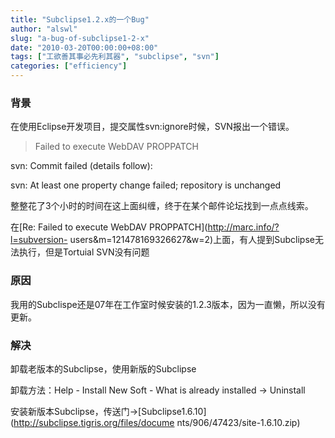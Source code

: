 ```yaml
---
title: "Subclipse1.2.x的一个Bug"
author: "alswl"
slug: "a-bug-of-subclipse1-2-x"
date: "2010-03-20T00:00:00+08:00"
tags: ["工欲善其事必先利其器", "subclipse", "svn"]
categories: ["efficiency"]
---
```


### 背景

在使用Eclipse开发项目，提交属性svn:ignore时候，SVN报出一个错误。

> Failed to execute WebDAV PROPPATCH

svn: Commit failed (details follow):

svn: At least one property change failed; repository is unchanged

整整花了3个小时的时间在这上面纠缠，终于在某个邮件论坛找到一点点线索。

在[Re: Failed to execute WebDAV PROPPATCH](http://marc.info/?l=subversion-
users&m=121478169326627&w=2)上面，有人提到Subclipse无法执行，但是Tortuial SVN没有问题

### 原因

我用的Subclispe还是07年在工作室时候安装的1.2.3版本，因为一直懒，所以没有更新。

### 解决

卸载老版本的Subclipse，使用新版的Subclipse

卸载方法：Help - Install New Soft - What is already installed ->
Uninstall

安装新版本Subclipse，传送门->[Subclipse1.6.10](http://subclipse.tigris.org/files/docume
nts/906/47423/site-1.6.10.zip)

